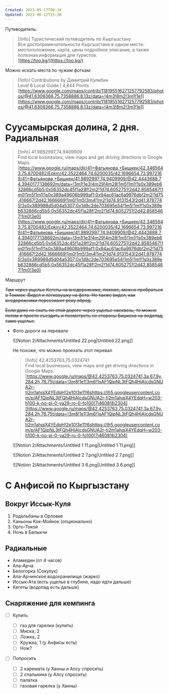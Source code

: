 ```yaml
---
Created: 2023-05-17T00:34
Updated: 2023-06-12T15:38
---
```

Путеводитель:

> [!info] Туристический путеводитель по Кыргызстану  
> Все достопримечательности Кыргызстана в одном месте: местоположение, карта, цены подробное описание, а также полезная информация для туристов.  
> [https://too.kg/](https://too.kg/)  

Можно искать места по чужим фоткам:

> [!info] Contributions by Димитрий Кулибин  
> Level 6 Local Guide | 4,844 Points  
> [https://www.google.com/maps/contrib/118195516271257792583/photos/@41.6308366,75.7358886,8.13z/data=!4m3!8m2!3m1!1e1](https://www.google.com/maps/contrib/118195516271257792583/photos/@41.6308366,75.7358886,8.13z/data=!4m3!8m2!3m1!1e1)  

# Суусамырская долина, 2 дня. Радиальная

> [!info] 41.9892997,74.9409909  
> Find local businesses, view maps and get driving directions in Google Maps.  
> [https://www.google.ru/maps/dir/41+Фатьянова,+Бишкек/42.3465643,75.8700482/Epkin/42.3522464,74.6200035/42.1696654,73.9972169/41+Фатьянова,+Бишкек/41.9892997,74.9409909/@42.4443688,74.3940177,138692m/data=!3m1!1e3!4m29!4m28!1m5!1m1!1s0x389eb632866cd5b5:0x56352dc45f1a28f!2m2!1d74.6052751!2d42.8585467!1m0!1m5!1m1!1s0x389a49606b999af1:0x94ac61ac6a9976db!2m2!1d75.416667!2d42.1666669!1m0!1m5!3m4!1m2!1d74.9131543!2d41.9787745!3s0x389988d5d04a5307:0x1d9c2de703695e54!1m5!1m1!1s0x389eb632866cd5b5:0x56352dc45f1a28f!2m2!1d74.6052751!2d42.8585467!1m0!3e0](https://www.google.ru/maps/dir/41+Фатьянова,+Бишкек/42.3465643,75.8700482/Epkin/42.3522464,74.6200035/42.1696654,73.9972169/41+Фатьянова,+Бишкек/41.9892997,74.9409909/@42.4443688,74.3940177,138692m/data=!3m1!1e3!4m29!4m28!1m5!1m1!1s0x389eb632866cd5b5:0x56352dc45f1a28f!2m2!1d74.6052751!2d42.8585467!1m0!1m5!1m1!1s0x389a49606b999af1:0x94ac61ac6a9976db!2m2!1d75.416667!2d42.1666669!1m0!1m5!3m4!1m2!1d74.9131543!2d41.9787745!3s0x389988d5d04a5307:0x1d9c2de703695e54!1m5!1m1!1s0x389eb632866cd5b5:0x56352dc45f1a28f!2m2!1d74.6052751!2d42.8585467!1m0!3e0)  

Маршрут

~~Там через ущелье Кегеты на внедорожнике, похоже, можно пробраться в Токмок. Видел и легковушку на фото. Но также видел, как внедорожники пересекают реку вброд.~~

~~Если даже не ехать по этой дороге через ущелье насквозь, то можно потом и просто съездить и посмотреть со стороны Бишкека на водопад, само ущелье.~~

- Фото дороги на перевале
    
    ![[Notion 2/Attachments/Untitled 22.png|Untitled 22.png]]
    
    Не похоже, что можно проехать этот перевал
    
    > [!info] 42.4253763,75.0324741  
    > Find local businesses, view maps and get driving directions in Google Maps.  
    > [https://www.google.ru/maps/@42.4253763,75.0324741,3a,67.9y,284.2h,76.75t/data=!3m8!1e1!3m6!1sAF1QipNL3tFQh4HiAIcdsGNUA2r-tj2m1ahqjX4YEdqH!2e10!3e11!6shttps://lh5.googleusercontent.com/p/AF1QipNL3tFQh4HiAIcdsGNUA2r-tj2m1ahqjX4YEdqH=w203-h100-k-no-pi-0-ya29-ro-0-fo100!7i4608!8i2304](https://www.google.ru/maps/@42.4253763,75.0324741,3a,67.9y,284.2h,76.75t/data=!3m8!1e1!3m6!1sAF1QipNL3tFQh4HiAIcdsGNUA2r-tj2m1ahqjX4YEdqH!2e10!3e11!6shttps://lh5.googleusercontent.com/p/AF1QipNL3tFQh4HiAIcdsGNUA2r-tj2m1ahqjX4YEdqH=w203-h100-k-no-pi-0-ya29-ro-0-fo100!7i4608!8i2304)  
    
    ![[Notion 2/Attachments/Untitled 1 11.png|Untitled 1 11.png]]
    
    ![[Notion 2/Attachments/Untitled 2 7.png|Untitled 2 7.png]]
    
    ![[Notion 2/Attachments/Untitled 3 6.png|Untitled 3 6.png]]
    

# С Анфисой по Кыргызстану

## Вокруг Иссык-Куля

1. Родельбаны в Орловке
2. Каньоны Кок-Мойнок (опционально)
3. Орто-Токой
4. Ночь в Балыкчи

## Радиальные

- Аламедин (от 4 часов)
- Ала-Арча
- Белогорка (Сокулук)
- Ала-Арчинское водохранилище (жарко)
- Иссык-Ата (есть ущелье в глубине, надо идти дальше)
- Кегеты (водопад есть дальше)

## Снаряжение для кемпинга

- [ ] Купить
    - [ ] газ для гарелки (купить)
    - [ ] Миска, 2
    - [ ] Ложка, 2
    - [ ] Кружка, 1 (у Анфисы есть)
    - [ ] Нож?
- [ ] Попросить
    
    - [ ] 2 каремата (у Ханны и Алсу спросить)
    - [ ] 2 спальника (у Алсу спросить)
    - [ ] палатка
    - [ ] газовая гарелка (у Ханны)